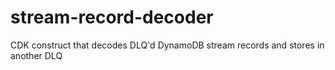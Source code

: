 # stream-record-decoder
CDK construct that decodes DLQ'd DynamoDB stream records and stores in another DLQ
